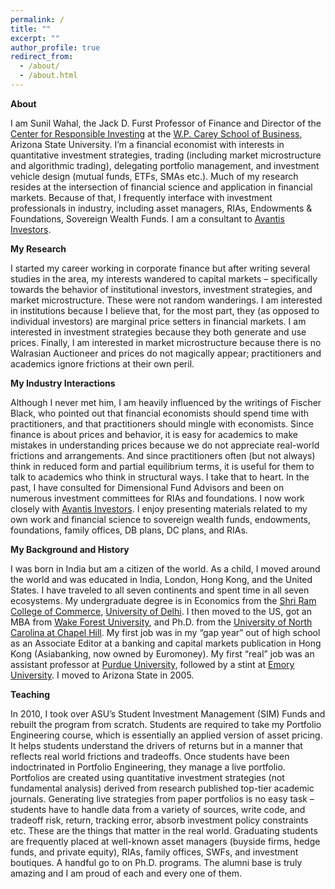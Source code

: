 ```yaml
---
permalink: /
title: ""
excerpt: ""
author_profile: true
redirect_from: 
  - /about/
  - /about.html
---
```


**About**

I am Sunil Wahal, the Jack D. Furst Professor of Finance and Director of the [Center for
Responsible Investing](https://cri.wpcarey.asu.edu/) at the [W.P. Carey School of Business](https://wpcarey.asu.edu/), Arizona State University. I’m a financial economist with interests in
quantitative investment strategies, trading (including market microstructure and algorithmic
trading), delegating portfolio management, and investment vehicle design (mutual funds, ETFs,
SMAs etc.). Much of my research resides at the intersection of financial science and application
in financial markets. Because of that, I frequently interface with investment professionals in
industry, including asset managers, RIAs, Endowments &amp; Foundations, Sovereign Wealth
Funds. I am a consultant to [Avantis Investors](https://www.avantisinvestors.com/).

**My Research**

I started my career working in corporate finance but after writing several studies in the area, my
interests wandered to capital markets – specifically towards the behavior of institutional
investors, investment strategies, and market microstructure. These were not random wanderings.
I am interested in institutions because I believe that, for the most part, they (as opposed to
individual investors) are marginal price setters in financial markets. I am interested in investment
strategies because they both generate and use prices. Finally, I am interested in market
microstructure because there is no Walrasian Auctioneer and prices do not magically appear;
practitioners and academics ignore frictions at their own peril.

**My Industry Interactions**

Although I never met him, I am heavily influenced by the writings of Fischer Black, who pointed
out that financial economists should spend time with practitioners, and that practitioners should
mingle with economists. Since finance is about prices and behavior, it is easy for academics to
make mistakes in understanding prices because we do not appreciate real-world frictions and
arrangements. And since practitioners often (but not always) think in reduced form and partial
equilibrium terms, it is useful for them to talk to academics who think in structural ways. I take
that to heart. In the past, I have consulted for Dimensional Fund Advisors and been on numerous
investment committees for RIAs and foundations. I now work closely with [Avantis Investors](https://www.avantisinvestors.com/). I enjoy presenting materials related to my own work and
financial science to sovereign wealth funds, endowments, foundations, family offices, DB plans,
DC plans, and RIAs.

**My Background and History**

I was born in India but am a citizen of the world. As a child, I moved around the world and was
educated in India, London, Hong Kong, and the United States. I have traveled to all seven
continents and spent time in all seven ecosystems. My undergraduate degree is in Economics
from the [Shri Ram College of Commerce](https://www.srcc.edu/), [University of Delhi](https://www.du.ac.in/). I then moved to the US, got an MBA from [Wake Forest University](https://business.wfu.edu/mba/), and Ph.D. from the [University of North Carolina at Chapel Hill](https://www.kenan-flagler.unc.edu/). My first job was in my “gap year” out of high school as an Associate Editor at a banking and capital markets publication in Hong Kong (Asiabanking, now
owned by Euromoney). My first “real” job was an assistant professor at [Purdue University](https://business.purdue.edu/), followed by a stint at [Emory University](https://goizueta.emory.edu/). I moved to Arizona State in 2005.

**Teaching**

In 2010, I took over ASU’s Student Investment Management (SIM) Funds and rebuilt the
program from scratch. Students are required to take my Portfolio Engineering course, which is
essentially an applied version of asset pricing. It helps students understand the drivers of returns
but in a manner that reflects real world frictions and tradeoffs. Once students have been
indoctrinated in Portfolio Engineering, they manage a live portfolio. Portfolios are created using
quantitative investment strategies (not fundamental analysis) derived from research published
top-tier academic journals. Generating live strategies from paper portfolios is no easy task –
students have to handle data from a variety of sources, write code, and tradeoff risk, return,
tracking error, absorb investment policy constraints etc. These are the things that matter in the
real world. Graduating students are frequently placed at well-known asset managers (buyside
firms, hedge funds, and private equity), RIAs, family offices, SWFs, and investment boutiques.
A handful go to on Ph.D. programs. The alumni base is truly amazing and I am proud of each
and every one of them.

